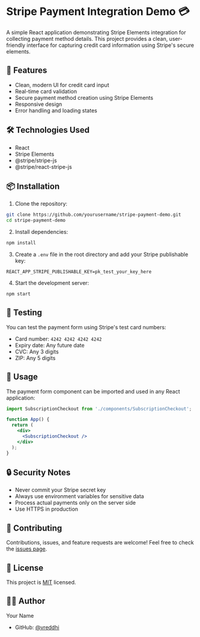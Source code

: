 # Stripe Payment Integration Demo 💳

A simple React application demonstrating Stripe Elements integration for collecting payment method details. This project provides a clean, user-friendly interface for capturing credit card information using Stripe's secure elements.

## 🚀 Features

- Clean, modern UI for credit card input
- Real-time card validation
- Secure payment method creation using Stripe Elements
- Responsive design
- Error handling and loading states

## 🛠️ Technologies Used

- React
- Stripe Elements
- @stripe/stripe-js
- @stripe/react-stripe-js

## 📦 Installation

1. Clone the repository:
```bash
git clone https://github.com/yourusername/stripe-payment-demo.git
cd stripe-payment-demo
```

2. Install dependencies:
```bash
npm install
```

3. Create a `.env` file in the root directory and add your Stripe publishable key:
```env
REACT_APP_STRIPE_PUBLISHABLE_KEY=pk_test_your_key_here
```

4. Start the development server:
```bash
npm start
```

## 🧪 Testing

You can test the payment form using Stripe's test card numbers:

- Card number: `4242 4242 4242 4242`
- Expiry date: Any future date
- CVC: Any 3 digits
- ZIP: Any 5 digits

## 📝 Usage

The payment form component can be imported and used in any React application:

```jsx
import SubscriptionCheckout from './components/SubscriptionCheckout';

function App() {
  return (
    <div>
      <SubscriptionCheckout />
    </div>
  );
}
```

## 🔒 Security Notes

- Never commit your Stripe secret key
- Always use environment variables for sensitive data
- Process actual payments only on the server side
- Use HTTPS in production

## 🤝 Contributing

Contributions, issues, and feature requests are welcome! Feel free to check the [issues page](https://github.com/otraasi/stripe-payment-demo/issues).

## 📄 License

This project is [MIT](LICENSE) licensed.

## 👨‍💻 Author

Your Name
- GitHub: [@vreddhi](https://github.com/otraasi)